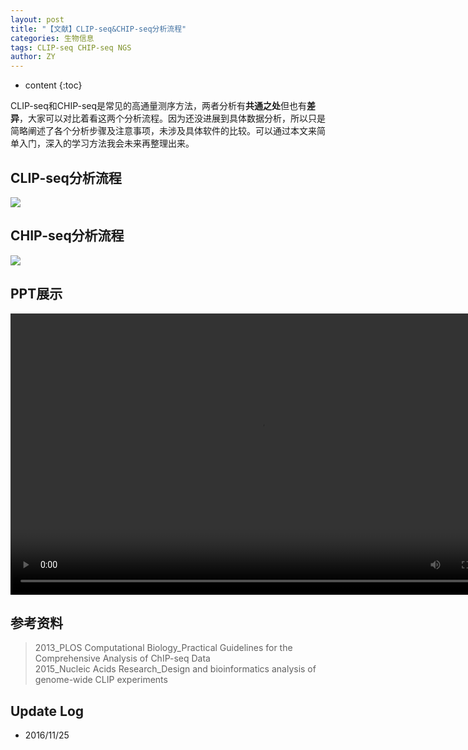 ```yaml
---
layout: post
title: "【文献】CLIP-seq&CHIP-seq分析流程"
categories: 生物信息
tags: CLIP-seq CHIP-seq NGS
author: ZY
---
```


* content
{:toc}

CLIP-seq和CHIP-seq是常见的高通量测序方法，两者分析有**共通之处**但也有**差异**，大家可以对比着看这两个分析流程。因为还没进展到具体数据分析，所以只是简略阐述了各个分析步骤及注意事项，未涉及具体软件的比较。可以通过本文来简单入门，深入的学习方法我会未来再整理出来。




## CLIP-seq分析流程

![](https://raw.githubusercontent.com/woaielf/woaielf.github.io/master/_posts/Pic/1611/161125-1.png)

## CHIP-seq分析流程

![](https://raw.githubusercontent.com/woaielf/woaielf.github.io/master/_posts/Pic/1611/161125-2.png)

## PPT展示
<video width="800" height="450" controls="controls">
    <source src="https://raw.githubusercontent.com/woaielf/woaielf.github.io/master/_posts/Video/161125.mp4" type="video/mp4" />
</video>

## 参考资料
> 2013_PLOS Computational Biology_Practical Guidelines for the Comprehensive Analysis of ChIP-seq Data <br>
2015_Nucleic Acids Research_Design and bioinformatics analysis of genome-wide CLIP experiments

## Update Log
- 2016/11/25